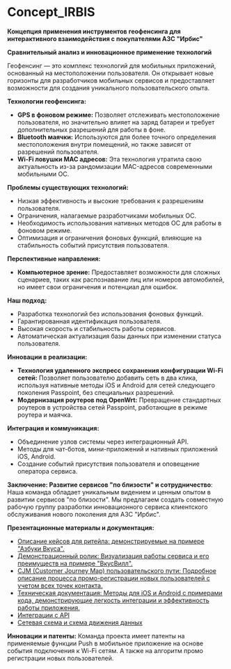 # Concept_IRBIS
 
**Концепция применения инструментов геофенсинга для интерактивного взаимодействия с покупателями АЗС "Ирбис"**

__Сравнительный анализ и инновационное применение технологий__

Геофенсинг — это комплекс технологий для мобильных приложений, основанный на местоположении пользователя. Он открывает новые горизонты для разработчиков мобильных сервисов и предоставляет возможности для создания уникального пользовательского опыта.

**Технологии геофенсинга:**
+ **GPS в фоновом режиме:** Позволяет отслеживать местоположение пользователя, но значительно влияет на заряд батареи и требует дополнительных разрешений для работы в фоне.
+ **Bluetooth маячки:** Используются для более точного определения местоположения внутри помещений, но также зависят от разрешений пользователя.
+ **Wi-Fi ловушки MAC адресов:** Эта технология утратила свою актуальность из-за рандомизации MAC-адресов современными мобильными ОС.

**Проблемы существующих технологий:**
+ Низкая эффективность и высокие требования к разрешениям пользователя.
+ Ограничения, налагаемые разработчиками мобильных ОС.
+ Необходимость использования нативных методов ОС для работы в фоновом режиме.
+ Оптимизация и ограничения фоновых функций, влияющие на стабильность событий присутствия пользователя.

**Перспективные направления:**
+ **Компьютерное зрение:** Предоставляет возможности для сложных сценариев, таких как распознавание лиц или номеров автомобилей, но имеет свои ограничения и потенциал для ошибок.

**Наш подход:**
+ Разработка технологий без использования фоновых функций.
+ Гарантированная идентификация пользователя.
+ Высокая скорость и стабильность работы сервисов.
+ Автоматическая актуализация базы данных при изменении статуса пользователя.

**Инновации в реализации:**
+ **Технология удаленного экспресс сохранения конфигурации Wi-Fi сетей:** Позволяет пользователю добавить сеть в два клика, используя нативные методы iOS и Android для сетей следующего поколения Passpoint, без специальных разрешений.
+ **Модернизация роутеров под OpenWrt:** Превращение стандартных роутеров в устройства сетей Passpoint, работающие в режиме роутера и маячка.

**Интеграция и коммуникация:**
+ Объединение узлов системы через интеграционный API.
+ Методы для чат-ботов, мини-приложений и нативных приложений iOS, Android.
+ Создание событий присутствия пользователя и оповещение оператора сервиса.

**Заключение: Развитие сервисов "по близости" и сотрудничество**: Наша команда обладает уникальным видением и ценным опытом в развитии сервисов "по близости". Мы предлагаем создать совместную рабочую группу разработки инновационного сервиса клиентского обслуживания нового поколения для АЗС "Ирбис".

**Презентационные материалы и документация:**
+ [Описание кейсов для ритейла: демонстрируемые на примере "Азбуки Вкуса".](https://disk.yandex.ru/i/xScRbcEzkRl7_Q)
+ [Демонстрационный ролик: Визуализация работы сервиса и его преимуществ на примере "ВкусВилл".](https://www.youtube.com/watch?v=6oPVBUWPokU)
+ [CJM (Customer Journey Map) пользовательского пути: Подробное описание процесса промо-регистрации новых пользователей с учетом всех точек контакта.](https://disk.yandex.ru/i/cn3idgU20jaTKA)
+ [Техническая документация: Методы для iOS и Android с примерами кода, демонстрирующие легкость интеграции и эффективность работы приложения.](https://github.com/lekontcev-i/Competition-Tg/tree/main/integration%20SDK)
+ [Интеграции с API](https://disk.yandex.ru/d/a1-5iHY_OsDCVQ)
+ [Сетевая схема и схема движения данных](https://disk.yandex.ru/d/yXe3n9XKee7iww)

**Инновации и патенты:** Команда проекта имеет патенты на применяемые функции Push в мобильное приложение на основе события подключения к Wi-Fi сетям. А также на алгоритм промо регистрации новых пользователей.
